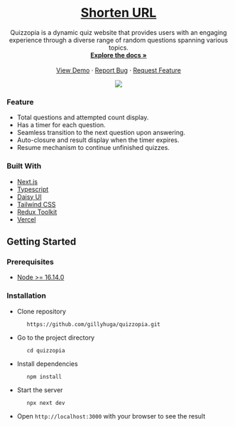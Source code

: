 <br />
<p align="center">
  <h1 align="center">
  <a href="https://quizzopia.gillyhuga.com/">
    Shorten URL
  </a>
  </h1>
  <p align="center">
    Quizzopia is a dynamic quiz website that provides users with an engaging experience through a diverse range of random questions spanning various topics.
    <br />
    <a href="https://github.com/gillyhuga/quizzopia"><strong>Explore the docs »</strong></a>
    <br />
    <br />
    <a href="https://quizzopia.gillyhuga.com/">View Demo</a>
    ·
    <a href="https://github.com/gillyhuga/quizzopia/issues">Report Bug</a>
    ·
    <a href="https://github.com/gillyhuga/quizzopia/issues">Request Feature</a>
  </p>
</p>

<p align="center">
  <img src="https://github-production-user-asset-6210df.s3.amazonaws.com/37680589/271860830-6aa8e60d-3006-4385-85f1-fd50bcfe3ec1.png"></img>
</p>

### Feature
- Total questions and attempted count display.
- Has a timer for each question.
- Seamless transition to the next question upon answering.
- Auto-closure and result display when the timer expires.
- Resume mechanism to continue unfinished quizzes.

### Built With
- [Next.js](https://nextjs.org/)
- [Typescript](https://www.typescriptlang.org/)
- [Daisy UI](https://daisyui.com/)
- [Tailwind CSS](https://tailwindcss.com/)
- [Redux Toolkit](https://redux-toolkit.js.org/)
- [Vercel](https://vercel.com/)
  
## Getting Started

### Prerequisites
- [Node >= 16.14.0](https://nodejs.org/en/)

### Installation
- Clone repository
  ```
     https://github.com/gillyhuga/quizzopia.git
  ```
- Go to the project directory
  ```
     cd quizzopia
  ```

- Install dependencies

  ```
     npm install
  ```

- Start the server
  ```
     npx next dev
  ```
- Open `http://localhost:3000` with your browser to see the result
